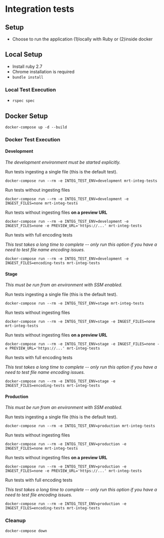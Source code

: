 # Integration tests

## Setup

- Choose to run the application (1)locally with Ruby or (2)inside docker

## Local Setup

- Install ruby 2.7
- Chrome installation is required
- `bundle install`

### Local Test Execution

- `rspec spec`

## Docker Setup

```
docker-compose up -d --build
```

### Docker Test Execution

#### Development
_The development environment must be started explicitly._

Run tests ingesting a single file (this is the default test).
```
docker-compose run --rm -e INTEG_TEST_ENV=development mrt-integ-tests
```

Run tests without ingesting files
```
docker-compose run --rm -e INTEG_TEST_ENV=development -e INGEST_FILES=none mrt-integ-tests
```

Run tests without ingesting files **on a preview URL**
```
docker-compose run --rm -e INTEG_TEST_ENV=development -e INGEST_FILES=none -e PREVIEW_URL='https://...' mrt-integ-tests
```

Run tests with full encoding tests

_This test takes a long time to complete -- only run this option if you have a need to test file name encoding issues._
```
docker-compose run --rm -e INTEG_TEST_ENV=development -e INGEST_FILES=encoding-tests mrt-integ-tests
```
#### Stage
_This must be run from an environment with SSM enabled._

Run tests ingesting a single file (this is the default test).
```
docker-compose run --rm -e INTEG_TEST_ENV=stage mrt-integ-tests
```

Run tests without ingesting files
```
docker-compose run --rm -e INTEG_TEST_ENV=stage -e INGEST_FILES=none mrt-integ-tests
```

Run tests without ingesting files **on a preview URL**
```
docker-compose run --rm -e INTEG_TEST_ENV=stage -e INGEST_FILES=none -e PREVIEW_URL='https://...' mrt-integ-tests
```

Run tests with full encoding tests

_This test takes a long time to complete -- only run this option if you have a need to test file name encoding issues._
```
docker-compose run --rm -e INTEG_TEST_ENV=stage -e INGEST_FILES=encoding-tests mrt-integ-tests
```

#### Production
_This must be run from an environment with SSM enabled._

Run tests ingesting a single file (this is the default test).
```
docker-compose run --rm -e INTEG_TEST_ENV=production mrt-integ-tests
```

Run tests without ingesting files
```
docker-compose run --rm -e INTEG_TEST_ENV=production -e INGEST_FILES=none mrt-integ-tests
```

Run tests without ingesting files **on a preview URL**
```
docker-compose run --rm -e INTEG_TEST_ENV=production -e INGEST_FILES=none -e PREVIEW_URL='https://...' mrt-integ-tests
```

Run tests with full encoding tests

_This test takes a long time to complete -- only run this option if you have a need to test file encoding issues._
```
docker-compose run --rm -e INTEG_TEST_ENV=production -e INGEST_FILES=encoding-tests mrt-integ-tests
```

### Cleanup
```
docker-compose down
```
